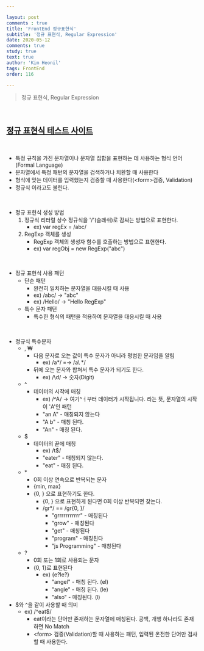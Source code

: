 ```yaml
---

layout: post
comments : true
title: 'FrontEnd 정규표현식'
subtitle: '정규 표현식, Regular Expression'
date: 2020-05-12
comments: true
study: true
text: true
author: 'Kim Heonil'
tags: FrontEnd
order: 116

---
```


> 정규 표현식, Regular Expression

<br>

## [정규 표현식 테스트 사이트](https://regexr.com/)

<br>

- 특정 규칙을 가진 문자열이나 문자열 집합을 표현하는 데 사용하는 형식 언어(Formal Language)
- 문자열에서 특정 패턴의 문자열을 검색하거나 치환할 때 사용한다
- 형식에 맞는 데이터를 입력했는지 검증할 때 사용한다(&lt;form>검증, Validation)
- 정규식 이라고도 불린다.

<br>

- 정규 표현식 생성 방법
  1. 정규식 리터럴 상수 정규식을 '/'(슬래쉬)로 감싸는 방법으로 표현한다.
     - ex) var regEx = /abc/
  2. RegExp 객체를 생성
     - RegExp 객체의 생성자 함수를 호출하는 방법으로 표현한다.
     - ex) var regObj = new RegExp("abc")

<br>

- 정규 표현식 사용 패턴
  - 단순 패턴
    - 완전히 일치하는 문자열을 대응시킬 때 사용
    - ex) /abc/ -> "abc"
    - ex) /Hello/ -> "Hello RegExp"
  - 특수 문자 패턴
    - 특수한 형식의 패턴을 적용하여 문자열을 대응시킬 때 사용

<br>

- 정규식 특수문자
  - \, ₩
    - 다음 문자로 오는 값이 특수 문자가 아니라 평범한 문자임을 알림
      - ex) /a&#42;/ =-> /a\ &#42;/
    - 뒤에 오는 문자와 합쳐서 특수 문자가 되기도 한다.
      - ex) /\d/ -> 숫자(Digit)
  - ^
    - 데이터의 시작에 매칭
      - ex) /^A/ -> 여기^ㅓ부터 데이터가 시작됩니다. 라는 뜻, 문자열의 시작이 'A'인 패턴
      - "an A" - 매칭되지 않는다
      - "A b" - 매칭 된다.
      - "An" - 매칭 된다.
  - $
    - 데이터의 끝에 매칭
      - ex) /t$/
      - "eater" - 매칭되지 않는다.
      - "eat" - 매칭 된다.
  - &#42;
    - 0회 이상 연속으로 반복되는 문자
    - {min, max}
    - {0, } 으로 표현하기도 한다.
      - {0, } 으로 표현하게 된다면 0회 이상 반복되면 찾는다.
      - /gr*/ == /gr{0, }/
        - "grrrrrrrrrrr" - 매칭된다
        - "grow" - 매칭된다
        - "get" - 매칭된다
        - "program" - 매칭된다
        - "js Programming" - 매칭된다
  - ?
    - 0회 또는 1회로 사용되는 문자
    - {0, 1}로 표현된다
      - ex) {e?le?}
        - "angel" - 매칭 된다. (el)
        - "angle" - 매칭 된다. (le)
        - "also" - 매칭된다. (l)
- $와 ^을 같이 사용할 때 의미
  - ex) /^eat$/
    - eat이라는 단어만 존재하는 문자열에 매칭된다. 공백, 개행 하나라도 존재하면 No Match
    - &lt;form> 검증(Validation)할 때 사용하는 패턴, 입력된 온전한 단어만 검사할 때 사용한다.

<br><br>